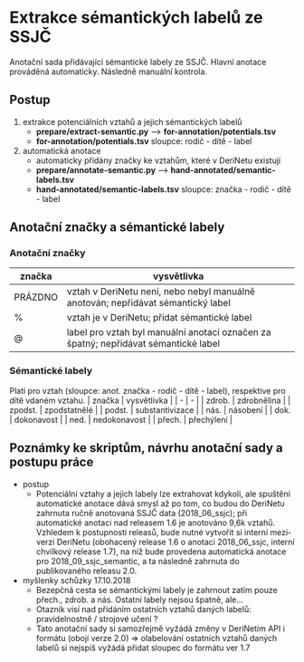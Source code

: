 # Extrakce sémantických labelů ze SSJČ
Anotační sada přidávající sémantické labely ze SSJČ. Hlavní anotace prováděná automaticky. Následně manuální kontrola.

## Postup
1. extrakce potenciálních vztahů a jejich sémantických labelů
    - **prepare/extract-semantic.py** --> **for-annotation/potentials.tsv**
    - **for-annotation/potentials.tsv** sloupce: rodič - dítě - label
2. automatická anotace
    - automaticky přidány značky ke vztahům, které v DeriNetu existují
    - **prepare/annotate-semantic.py** --> **hand-annotated/semantic-labels.tsv**
    - **hand-annotated/semantic-labels.tsv** sloupce: značka - rodič - dítě - label

## Anotační značky a sémantické labely

### Anotační značky
| značka | vysvětlivka |
| - | - |
| PRÁZDNO |  vztah v DeriNetu není, nebo nebyl manuálně anotován; nepřidávat sémantický label |
| % | vztah je v DeriNetu; přidat sémantické label |
| @ | label pro vztah byl manuální anotací označen za špatný; nepřidávat sémantické label |

### Sémantické labely
Platí pro vztah (sloupce: anot. značka - rodič - dítě - label), respektive pro dítě vdaném vztahu.
| značka | vysvětlivka |
| - | - |
| zdrob. | zdrobnělina |
| zpodst. | zpodstatnělé |
| podst. | substantivizace |
| nás. | násobení |
| dok. | dokonavost |
| ned. | nedokonavost |
| přech. | přechýlení |

## Poznámky ke skriptům, návrhu anotační sady a postupu práce
- postup
    - Potenciální vztahy a jejich labely lze extrahovat kdykoli, ale spuštění automatické anotace dává smysl až po tom, co budou do DeriNetu zahrnuta ručně anotovaná SSJČ data (2018_06_ssjc); při automatické anotaci nad releasem 1.6 je anotováno 9,6k vztahů. Vzhledem k postupnosti releasů, bude nutné vytvořit si interní mezi-verzi DeriNetu (obohacený release 1.6 o anotaci 2018_06_ssjc, interní chvilkový release 1.7), na níž bude provedena automatická anotace pro 2018_09_ssjc_semantic, a ta následně zahrnuta do publikovaného releasu 2.0.
- myšlenky schůzky 17.10.2018
    - Bezepčná cesta se sémantickými labely je zahrnout zatím pouze přech., zdrob. a nás. Ostatní labely nejsou špatně, ale...
    - Otazník visí nad přidáním ostatních vztahů daných labelů: pravidelnostně / strojové učení ?
    - Tato anotační sady si samozřejmě vyžádá změny v DeriNetím API i formátu (obojí verze 2.0) => olabelování ostatních vztahů daných labelů si nejspíš vyžádá přidat sloupec do formátu ver 1.7
